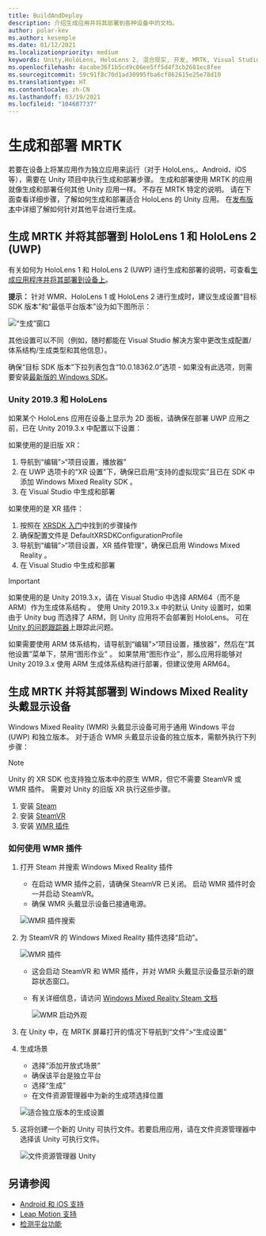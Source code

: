 ```yaml
---
title: BuildAndDeploy
description: 介绍生成应用并将其部署到各种设备中的文档。
author: polar-kev
ms.author: kesemple
ms.date: 01/12/2021
ms.localizationpriority: medium
keywords: Unity,HoloLens, HoloLens 2, 混合现实, 开发, MRTK, Visual Studio, Android, IOS
ms.openlocfilehash: 4acabe36f1b5cd9c06ee5ff5d4f3cb2681ec8fee
ms.sourcegitcommit: 59c91f8c70d1ad30995fba6cf862615e25e78d10
ms.translationtype: HT
ms.contentlocale: zh-CN
ms.lasthandoff: 03/19/2021
ms.locfileid: "104687737"
---
```

# <a name="building-and-deploying-mrtk"></a>生成和部署 MRTK

若要在设备上将某应用作为独立应用来运行（对于 HoloLens,、Android、iOS 等），需要在 Unity 项目中执行生成和部署步骤。 生成和部署使用 MRTK 的应用就像生成和部署任何其他 Unity 应用一样。 不存在 MRTK 特定的说明。 请在下面查看详细步骤，了解如何生成和部署适合 HoloLens 的 Unity 应用。  在[发布版本](https://docs.unity3d.com/Manual/PublishingBuilds.html)中详细了解如何针对其他平台进行生成。

## <a name="building-and-deploying-mrtk-to-hololens-1-and-hololens-2-uwp"></a>生成 MRTK 并将其部署到 HoloLens 1 和 HoloLens 2 (UWP)

有关如何为 HoloLens 1 和 HoloLens 2 (UWP) 进行生成和部署的说明，可查看[生成应用程序并将其部署到设备上](https://docs.microsoft.com/windows/mixed-reality/mrlearning-base-ch1#build-your-application-to-your-device)。

**提示：** 针对 WMR、HoloLens 1 或 HoloLens 2 进行生成时，建议生成设置“目标 SDK 版本”和“最低平台版本”设为如下图所示：

![“生成”窗口](../features/Images/getting_started/BuildWindow.png)

其他设置可以不同（例如，随时都能在 Visual Studio 解决方案中更改生成配置/体系结构/生成类型和其他信息）。

确保“目标 SDK 版本”下拉列表包含“10.0.18362.0”选项 - 如果没有此选项，则需要安装[最新版的 Windows SDK](https://developer.microsoft.com/windows/downloads/windows-10-sdk)。

### <a name="unity-20193-and-hololens"></a>Unity 2019.3 和 HoloLens

如果某个 HoloLens 应用在设备上显示为 2D 面板，请确保在部署 UWP 应用之前，已在 Unity 2019.3.x 中配置以下设置：

如果使用的是旧版 XR：

1. 导航到“编辑”>“项目设置，播放器”
1. 在 UWP 选项卡的“XR 设置”下，确保已启用“支持的虚拟现实”且已在 SDK 中添加 Windows Mixed Reality SDK  。
1. 在 Visual Studio 中生成和部署

如果使用的是 XR 插件：

1. 按照在 [XRSDK 入门](../configuration/GettingStartedWithMRTKAndXRSDK.md)中找到的步骤操作
1. 确保配置文件是 DefaultXRSDKConfigurationProfile
1. 导航到“编辑”>“项目设置，XR 插件管理”，确保已启用 Windows Mixed Reality 。
1. 在 Visual Studio 中生成和部署

>[!IMPORTANT]
> 如果使用的是 Unity 2019.3.x，请在 Visual Studio 中选择 ARM64（而不是 ARM）作为生成体系结构 。 使用 Unity 2019.3.x 中的默认 Unity 设置时，如果由于 Unity bug 而选择了 ARM，则 Unity 应用将不会部署到 HoloLens。 可在 [Unity 的问题跟踪器](https://issuetracker.unity3d.com/issues/enabling-graphics-jobs-in-2019-dot-3-x-results-in-a-crash-or-nothing-rendering-on-hololens-2)上跟踪此问题。
>
> 如果需要使用 ARM 体系结构，请导航到“编辑”>“项目设置，播放器”，然后在“其他设置”菜单下，禁用“图形作业”  。 如果禁用“图形作业”，那么应用将能够对 Unity 2019.3.x 使用 ARM 生成体系结构进行部署，但建议使用 ARM64。

## <a name="building-and-deploying-mrtk-to-a-windows-mixed-reality-headset"></a>生成 MRTK 并将其部署到 Windows Mixed Reality 头戴显示设备

Windows Mixed Reality (WMR) 头戴显示设备可用于通用 Windows 平台 (UWP) 和独立版本。  对于适合 WMR 头戴显示设备的独立版本，需额外执行下列步骤：

> [!NOTE]
> Unity 的 XR SDK 也支持独立版本中的原生 WMR，但它不需要 SteamVR 或 WMR 插件。 需要对 Unity 的旧版 XR 执行这些步骤。

1. 安装 [Steam](https://store.steampowered.com/about/)
1. 安装 [SteamVR](https://store.steampowered.com/app/250820/SteamVR/)
1. 安装 [WMR 插件](https://store.steampowered.com/app/719950/Windows_Mixed_Reality_for_SteamVR/)

### <a name="how-to-use-wmr-plugin"></a>如何使用 WMR 插件

1. 打开 Steam 并搜索 Windows Mixed Reality 插件
    - 在启动 WMR 插件之前，请确保 SteamVR 已关闭。 启动 WMR 插件时会一并启动 SteamVR。
    - 确保 WMR 头戴显示设备已接通电源。

    ![WMR 插件搜索](../features/Images/BuildDeploy/WMR/SteamSearchWMRPlugin.png)

1. 为 SteamVR 的 Windows Mixed Reality 插件选择“启动”。

    ![WMR 插件](../features/Images/BuildDeploy/WMR/WMRPlugin.png)

    - 这会启动 SteamVR 和 WMR 插件，并对 WMR 头戴显示设备显示新的跟踪状态窗口。
    - 有关详细信息，请访问 [Windows Mixed Reality Steam 文档](https://support.microsoft.com/help/4053622/windows-10-play-steamvr-games-in-windows-mixed-reality)

        ![WMR 启动外观](../features/Images/BuildDeploy/WMR/WMRPluginActive.png)

1. 在 Unity 中，在 MRTK 屏幕打开的情况下导航到“文件”>“生成设置”

1. 生成场景
    - 选择“添加开放式场景”
    - 确保该平台是独立平台
    - 选择“生成”
    - 在文件资源管理器中为新的生成项选择位置

    ![适合独立版本的生成设置](../features/Images/BuildDeploy/WMR/BuildSettingsStandaloneUnity.png)

1. 这将创建一个新的 Unity 可执行文件。若要启用应用，请在文件资源管理器中选择该 Unity 可执行文件。

    ![文件资源管理器 Unity](../features/Images/BuildDeploy/WMR/FileExplorerUnityExe.png)

## <a name="see-also"></a>另请参阅

- [Android 和 iOS 支持](../features/CrossPlatform/UsingARFoundation.md)
- [Leap Motion 支持](../features/CrossPlatform/LeapMotionMRTK.md)
- [检测平台功能](../features/DetectingPlatformCapabilities.md)
